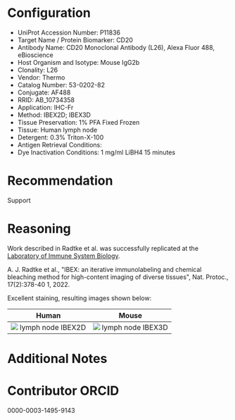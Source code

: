 # Configuration

* UniProt Accession Number: P11836
* Target Name / Protein Biomarker: CD20
* Antibody Name: CD20 Monoclonal Antibody (L26), Alexa Fluor 488, eBioscience
* Host Organism and Isotype: Mouse IgG2b
* Clonality: L26
* Vendor: Thermo
* Catalog Number: 53-0202-82
* Conjugate: AF488
* RRID: AB_10734358
* Application: IHC-Fr
* Method: IBEX2D; IBEX3D
* Tissue Preservation: 1% PFA Fixed Frozen
* Tissue: Human lymph node
* Detergent: 0.3% Triton-X-100
* Antigen Retrieval Conditions:
* Dye Inactivation Conditions: 1 mg/ml LiBH4 15 minutes

# Recommendation

Support

# Reasoning

Work described in Radtke et al. was successfully replicated at the [Laboratory of Immune System Biology](https://www.niaid.nih.gov/research/lab-immune-system-biology).

A. J. Radtke et al., "IBEX: an iterative immunolabeling and chemical bleaching
 method for high-content imaging of diverse tissues", Nat. Protoc., 17(2):378-40
1, 2022.

Excellent staining, resulting images shown below:

| Human  |  Mouse |
:-------:|:-------:
![](staining_example.jpg) lymph node IBEX2D |  ![](staining_example.jpg) lymph node IBEX3D |


# Additional Notes

# Contributor ORCID

0000-0003-1495-9143

